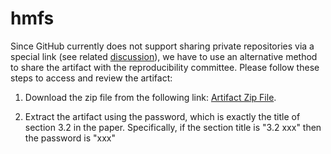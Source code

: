# hmfs

Since GitHub currently does not support sharing private repositories via a
special link (see related
[discussion](https://github.com/orgs/community/discussions/44506)), we have to
use an alternative method to share the artifact with the reproducibility
committee. Please follow these steps to access and review the artifact:

1. Download the zip file from the following link:
   [Artifact Zip File](https://drive.google.com/file/d/1gJR-OPIzlLOQAcc06SFC9V-PkczUAhj2/view?usp=sharing).

2. Extract the artifact using the password, which is exactly the title of
   section 3.2 in the paper. Specifically, if the section title is "3.2 xxx"
   then the password is "xxx"
